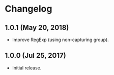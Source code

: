 # Changelog

## 1.0.1 (May 20, 2018)

- Improve RegExp (using non-capturing group).

## 1.0.0 (Jul 25, 2017)

- Initial release.
